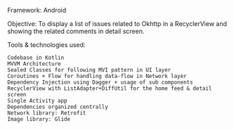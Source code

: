 Framework: Android

Objective: To display a list of issues related to Okhttp in a RecyclerView and showing the related comments in detail screen.

Tools & technologies used:

    Codebase in Kotlin
    MVVM Architecture
    Sealed Classes for following MVI pattern in UI layer
    Coroutines + Flow for handling data-flow in Network layer
    Dependency Injection using Dagger + usage of sub components
    RecyclerView with ListAdapter+DiffUtil for the home feed & detail screen
    Single Activity app
    Dependencies organized centrally
    Network library: Retrofit
    Image library: Glide
